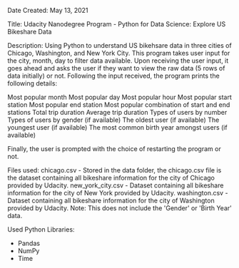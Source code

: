 Date Created: May 13, 2021

Title: Udacity Nanodegree Program - Python for Data Science: Explore US Bikeshare Data

Description:
Using Python to understand US bikehsare data in three cities of Chicago, Washington, and New York City. This program takes user input for the city, month, day to filter data available.
Upon receiving the user input, it goes ahead and asks the user if they want to view the raw data (5 rows of data initially) or not. Following the input received, the program prints the following details:

Most popular month
Most popular day
Most popular hour
Most popular start station
Most popular end station
Most popular combination of start and end stations
Total trip duration
Average trip duration
Types of users by number
Types of users by gender (if available)
The oldest user (if available)
The youngest user (if available)
The most common birth year amongst users (if available)

Finally, the user is prompted with the choice of restarting the program or not.


Files used:
chicago.csv - Stored in the data folder, the chicago.csv file is the dataset containing all bikeshare information for the city of Chicago provided by Udacity.
new_york_city.csv - Dataset containing all bikeshare information for the city of New York provided by Udacity.
washington.csv - Dataset containing all bikeshare information for the city of Washington provided by Udacity. Note: This does not include the 'Gender' or 'Birth Year' data.


Used Python Libraries:
- Pandas
- NumPy
- Time
